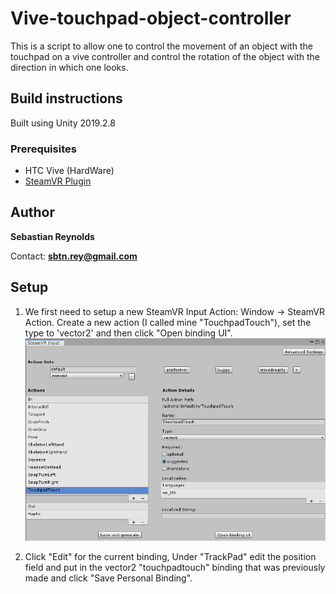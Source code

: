 # Vive-touchpad-object-controller
This is a script to allow one to control the movement of an object with the touchpad on a vive controller and control the rotation of the object with the direction in which one looks.

## Build instructions
Built using Unity 2019.2.8

### Prerequisites
* HTC Vive (HardWare)
* [SteamVR Plugin](https://assetstore.unity.com/packages/templates/systems/steamvr-plugin-32647)


## Author

**Sebastian Reynolds**

Contact: **sbtn.rey@gmail.com**

## Setup
1. We first need to setup a new SteamVR Input Action: Window -> SteamVR Action.
Create a new action (I called mine "TouchpadTouch"), set the type to 'vector2' and then click "Open binding UI".
![Alt text](SteamVR%20Input.png?raw=true "Optional Title")

2. Click "Edit" for the current binding, Under "TrackPad" edit the position field and put in the vector2 "touchpadtouch" binding that was previously made and click "Save Personal Binding".
